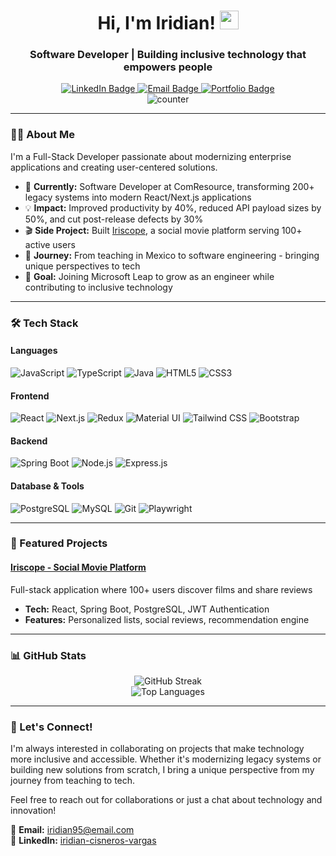 <div id="header" align="center">
    <h1>
    Hi, I'm Iridian! 
    <img src="https://media.giphy.com/media/hvRJCLFzcasrR4ia7z/giphy.gif" width="30px"/>
    </h1>
    <h3>Software Developer | Building inclusive technology that empowers people</h3>
  <div id="badges" align="center">
  <a href="https://www.linkedin.com/in/iridian-cisneros-vargas/">
    <img src="https://img.shields.io/badge/LinkedIn-0077B5?style=for-the-badge&logo=linkedin&logoColor=white" alt="LinkedIn Badge"/>
  </a>
  <a href="mailto:iridian95@email.com">
    <img src="https://img.shields.io/badge/Email-D14836?style=for-the-badge&logo=gmail&logoColor=white" alt="Email Badge"/>
  </a>
  <a href="[YOUR-PORTFOLIO-URL]">
    <img src="https://img.shields.io/badge/Portfolio-000000?style=for-the-badge&logo=About.me&logoColor=white" alt="Portfolio Badge"/>
  </a>
  </div>
    <img src="https://komarev.com/ghpvc/?username=Naidiri1&style=flat-square&color=blue" alt="counter"/>
</div>

---

### 👩‍💻 About Me

I'm a Full-Stack Developer passionate about modernizing enterprise applications and creating user-centered solutions.

- 🚀 **Currently:** Software Developer at ComResource, transforming 200+ legacy systems into modern React/Next.js applications
- 💡 **Impact:** Improved productivity by 40%, reduced API payload sizes by 50%, and cut post-release defects by 30%
- 🎬 **Side Project:** Built [Iriscope](https://github.com/Naidiri1/iriscope), a social movie platform serving 100+ active users
- 🌱 **Journey:** From teaching in Mexico to software engineering - bringing unique perspectives to tech
- 🎯 **Goal:** Joining Microsoft Leap to grow as an engineer while contributing to inclusive technology

---

### 🛠️ Tech Stack

#### Languages
![JavaScript](https://img.shields.io/badge/JavaScript-F7DF1E?style=for-the-badge&logo=javascript&logoColor=black)
![TypeScript](https://img.shields.io/badge/TypeScript-007ACC?style=for-the-badge&logo=typescript&logoColor=white)
![Java](https://img.shields.io/badge/Java-ED8B00?style=for-the-badge&logo=openjdk&logoColor=white)
![HTML5](https://img.shields.io/badge/HTML5-E34F26?style=for-the-badge&logo=html5&logoColor=white)
![CSS3](https://img.shields.io/badge/CSS3-1572B6?style=for-the-badge&logo=css3&logoColor=white)

#### Frontend
![React](https://img.shields.io/badge/React-20232A?style=for-the-badge&logo=react&logoColor=61DAFB)
![Next.js](https://img.shields.io/badge/Next.js-000000?style=for-the-badge&logo=nextdotjs&logoColor=white)
![Redux](https://img.shields.io/badge/Redux-593D88?style=for-the-badge&logo=redux&logoColor=white)
![Material UI](https://img.shields.io/badge/Material_UI-0081CB?style=for-the-badge&logo=mui&logoColor=white)
![Tailwind CSS](https://img.shields.io/badge/Tailwind_CSS-38B2AC?style=for-the-badge&logo=tailwind-css&logoColor=white)
![Bootstrap](https://img.shields.io/badge/Bootstrap-563D7C?style=for-the-badge&logo=bootstrap&logoColor=white)

#### Backend
![Spring Boot](https://img.shields.io/badge/Spring_Boot-6DB33F?style=for-the-badge&logo=spring&logoColor=white)
![Node.js](https://img.shields.io/badge/Node.js-339933?style=for-the-badge&logo=nodedotjs&logoColor=white)
![Express.js](https://img.shields.io/badge/Express.js-000000?style=for-the-badge&logo=express&logoColor=white)

#### Database & Tools
![PostgreSQL](https://img.shields.io/badge/PostgreSQL-316192?style=for-the-badge&logo=postgresql&logoColor=white)
![MySQL](https://img.shields.io/badge/MySQL-005C84?style=for-the-badge&logo=mysql&logoColor=white)
![Git](https://img.shields.io/badge/Git-F05032?style=for-the-badge&logo=git&logoColor=white)
![Playwright](https://img.shields.io/badge/Playwright-45ba4b?style=for-the-badge&logo=playwright&logoColor=white)

---

### 🌟 Featured Projects

#### [Iriscope - Social Movie Platform](https://github.com/Naidiri1/iriscope)
Full-stack application where 100+ users discover films and share reviews
- **Tech:** React, Spring Boot, PostgreSQL, JWT Authentication
- **Features:** Personalized lists, social reviews, recommendation engine
  
---

### 📊 GitHub Stats

<div align="center">
  <img src="https://github-readme-streak-stats.herokuapp.com?user=Naidiri1&theme=tokyonight&hide_border=true" alt="GitHub Streak" />
</div>

<div align="center">
  <img src="https://github-readme-stats.vercel.app/api/top-langs/?username=Naidiri1&layout=compact&theme=tokyonight&hide_border=true" alt="Top Languages" />
</div>

---

### 🤝 Let's Connect!

I'm always interested in collaborating on projects that make technology more inclusive and accessible. Whether it's modernizing legacy systems or building new solutions from scratch, I bring a unique perspective from my journey from teaching to tech.

Feel free to reach out for collaborations or just a chat about technology and innovation!

📧 **Email:** iridian95@email.com  
💼 **LinkedIn:** [iridian-cisneros-vargas](https://www.linkedin.com/in/iridian-cisneros-vargas/)
